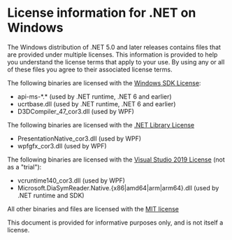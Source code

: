 # License information for .NET on Windows

The Windows distribution of .NET 5.0 and later releases contains files that are provided under
multiple licenses.
This information is provided to help you understand the license terms that
apply to your use. By using any or all of these files you agree to their associated license terms.

The following binaries are licensed with the
[Windows SDK License](https://learn.microsoft.com/legal/windows-sdk/license):

* api-ms-\*.\* (used by .NET runtime,  .NET 6 and earlier)
* ucrtbase.dll (used by .NET runtime,  .NET 6 and earlier)
* D3DCompiler_47_cor3.dll (used by WPF)

The following binaries are licensed with the
[.NET Library License](https://dotnet.microsoft.com/dotnet_library_license.htm)

* PresentationNative_cor3.dll (used by WPF)
* wpfgfx_cor3.dll (used by WPF)

The following binaries are licensed with the
[Visual Studio 2019 License](https://visualstudio.microsoft.com/license-terms/mlt031619/)
(not as a "trial"):

* vcruntime140_cor3.dll (used by WPF)
* Microsoft.DiaSymReader.Native.{x86|amd64|arm|arm64}.dll (used by .NET runtime and SDK)

All other binaries and files are licensed with the
[MIT license](https://github.com/dotnet/core/blob/main/LICENSE.TXT)

This document is provided for informative purposes only, and is not itself a license.
